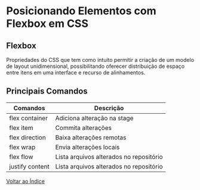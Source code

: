 
# Posicionando Elementos com Flexbox em CSS

## Flexbox

Propriedades do CSS que tem como intuito permitir a criação de um modelo de layout unidimensional, possibilitando oferecer distribuição de espaço entre itens em uma interface e recurso de alinhamentos.

## Principais Comandos

| Comandos           | Descrição                                |
|--------------------|------------------------------------------|
| flex container     | Adiciona alteração na stage              |
| flex item          | Commita alterações                       |
| flex direction     | Baixa alterações remotas                 |
| flex wrap          | Envia alterações locais                  |
| flex flow          | Lista arquivos alterados no repositório  |
| justify content    | Lista arquivos alterados no repositório  |



[Voltar ao Índice](https://github.com/DavidRodrigues/dio-anotacoes)
